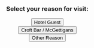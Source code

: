 <html lang="en">
<head>
  <meta charset="utf-8">
  <meta name="viewport" content="width=device-width, initial-scale=1, shrink-to-fit=no">
  <link rel="stylesheet" href="https://cdn.jsdelivr.net/npm/bootstrap@4.3.1/dist/css/bootstrap.min.css" integrity="sha384-ggOyR0iXCbMQv3Xipma34MD+dH/1fQ784/j6cY/iJTQUOhcWr7x9JvoRxT2MZw1T" crossorigin="anonymous">
  <style>
    /* Center the selection screen */
    #initialSelection {
      display: flex;
      flex-direction: column;
      align-items: center;
      justify-content: center;
      height: 100vh;
    }
    .hidden {
      display: none; /* Hides elements with this class */
    }
  </style>

  <script>
    function showForm(reason) {
      // Hide the initial selection buttons
      document.getElementById('initialSelection').classList.add('hidden');
      
      // Show the form and specific fields based on the reason selected
      document.getElementById('formContainer').classList.remove('hidden');
      document.getElementById('GUEST-INFO').style.display = reason === 'guest' ? 'block' : 'none';
      document.getElementById('remarksSection').style.display = reason === 'other' ? 'block' : 'none';

      // Display the "Change Reason" button
      document.getElementById('changeReason').classList.remove('hidden');
    }

    function changeReason() {
      // Show initial selection buttons and hide form container
      document.getElementById('initialSelection').classList.remove('hidden');
      document.getElementById('formContainer').classList.add('hidden');

      // Hide specific sections within the form
      document.getElementById('GUEST-INFO').style.display = 'none';
      document.getElementById('remarksSection').style.display = 'none';

      // Hide the "Change Reason" button
      document.getElementById('changeReason').classList.add('hidden');
    }
  </script>
</head>

<body>
  <!-- Initial Selection Screen -->
  <div id="initialSelection" class="hidden">
    <h3>Select your reason for visit:</h3>
    <button class="btn btn-primary btn-lg my-2" onclick="showForm('guest')">Hotel Guest</button>
    <button class="btn btn-primary btn-lg my-2" onclick="showForm('croft')">Croft Bar / McGettigans</button>
    <button class="btn btn-primary btn-lg my-2" onclick="showForm('other')">Other Reason</button>
  </div>

  <!-- Form Container (Initially Hidden) -->
  <div id="formContainer" class="hidden">
    <form action="https://api.sheetmonkey.io/form/iQMYhHKk257VGevi81mAqL" method="post" class="needs-validation" novalidate>
      
      <div class="form-group">
        <label for="NAME">*Your Name:</label>
        <input type="text" id="NAME" name="NAME" class="form-control" autocomplete="off" onkeyup="this.value = this.value.toUpperCase();" required>
      </div>

      <div class="form-group">
        <label for="CAR-REGISTRATION">*Car Registration / License Plate:</label>
        <input type="text" id="CAR-REGISTRATION" name="CAR-REGISTRATION" class="form-control" autocomplete="off" onkeyup="this.value = this.value.toUpperCase();" required>
      </div>

      <!-- Guest Info for "Hotel Guest" -->
      <div id="GUEST-INFO" class="hidden">
        <div class="form-group row">
          <label for="ROOM" class="col-sm-5">*Room Number:</label>
          <label for="CHECK-OUT" class="col-sm-5" style="margin-left:40px">*Check-Out Date:</label>
        </div>
        <div class="form-group row">
          <input type="number" min="80" max="5118" id="ROOM" name="ROOM" class="form-control col-sm-5" autocomplete="off">
          <input type="date" id="CHECK-OUT" name="CHECK-OUT" class="form-control col-sm-5" style="margin-left:30px" autocomplete="off">
        </div>
      </div>

      <!-- Remarks for "Other Reason" -->
      <div class="form-group hidden" id="remarksSection">
        <label for="OBSERVATIONS">Remarks (Optional):</label>
        <input type="text" id="OBSERVATIONS" name="OBSERVATIONS" class="form-control" autocomplete="off" style="text-transform: capitalize;">
      </div>

      <!-- Confirmation Checkbox -->
      <div class="row g-2" style="margin-bottom:1rem">          
        <input class="form-check-input" type="checkbox" id="CONFIRMED" name="CONFIRMED" value="Yes" style="margin-left:15px" checked required>
        <label class="form-check-label col-md-11" for="CONFIRMED" style="margin-left:20px">
          I confirm that the vehicle registration information provided above is accurate. Any inaccuracies may result in unauthorized parking and my vehicle being clamped.
        </label>
      </div>

      <p style="margin-left:15px">By submitting, you agree to the terms stated above.</p>

      <!-- Submit Button -->
      <button type="button" class="btn btn-primary btn-lg btn-block" data-toggle="modal" data-target="#submitModal" onclick="submitText()">
        SUBMIT
      </button>

      <!-- Modal -->
      <div class="modal fade" id="submitModal">
        <div class="modal-dialog">
          <div class="modal-content">
            <div class="modal-header">
              <h4 class="modal-title" id="submitModalLabel">Please confirm your information!</h4>
              <button type="button" class="close" data-dismiss="modal" aria-label="Close">
                <span aria-hidden="true">&times;</span>
              </button>
            </div>
            <div class="modal-body" id="bodyModal"></div>
            <div class="modal-footer">
              <button type="button" class="btn btn-secondary btn-lg" data-dismiss="modal">Back</button>
              <button type="submit" class="btn btn-primary btn-lg">Confirm & Save</button>
            </div>
          </div>
        </div>
      </div>
    </form>
    <!-- "Change Reason" Button -->
    <button id="changeReason" class="btn btn-link hidden" onclick="changeReason()">Change Reason</button>
  </div>

  <!-- jQuery, Popper, and Bootstrap JS -->
  <script src="https://code.jquery.com/jquery-3.3.1.slim.min.js" crossorigin="anonymous"></script>
  <script src="https://cdn.jsdelivr.net/npm/popper.js@1.14.7/dist/umd/popper.min.js" crossorigin="anonymous"></script>
  <script src="https://cdn.jsdelivr.net/npm/bootstrap@4.3.1/dist/js/bootstrap.min.js" crossorigin="anonymous"></script>
</body>
</html>


<script>

//add info to modal
function submitText(){     
  jQuery("input[name='REASON']").each(function() {
  console.log( this.value + ":" + this.checked );
    if(this.checked){
      if(this.value === 'guest'){
        var html="Car Registration: <div class='font-weight-bold'>"+$("#CAR-REGISTRATION").val() + "</div>"
                  +"<br>Check-Out Date: <div class='font-weight-bold'>"+$("#CHECK-OUT").val() + "</div>";
        $("#bodyModal").html(html);
      }
      else{
        var html="Name: <div class='font-weight-bold'>"+$("#NAME").val() + "</div>"
                  +"<br>Car Registration: <div class='font-weight-bold'>"+$("#CAR-REGISTRATION").val() + "</div>"
                  +"<br>Remarks: <div class='font-weight-bold'>"+$("#OBSERVATIONS").val() + "</div>";
        $("#bodyModal").html(html);
      }
    }
  });
}

//JavaScript for disabling form submissions if there are invalid fields
(function () {
  'use strict'

  // Fetch all the forms we want to apply custom Bootstrap validation styles to
  var forms = document.querySelectorAll('.needs-validation')

  // Loop over them and prevent submission
  Array.prototype.slice.call(forms)
    .forEach(function (form) {
      form.addEventListener('submit', function (event) {
        if (!form.checkValidity()) {
          event.preventDefault()
          event.stopPropagation()
        }

        form.classList.add('was-validated')
      }, false)
    })
})()
</script>

